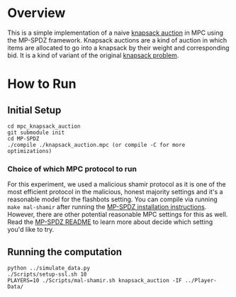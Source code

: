 # Overview
This is a simple implementation of a naive [knapsack auction](https://theory.stanford.edu/~gagan/papers/knapsack_SODA06.pdf) in MPC using the MP-SPDZ framework. 
Knapsack auctions are a kind of auction in which items are allocated to go into a knapsack by their weight and corresponding bid. 
It is a kind of variant of the original [knapsack problem](https://en.wikipedia.org/wiki/Knapsack_problem).

# How to Run

## Initial Setup
```
cd mpc_knapsack_auction
git submodule init
cd MP-SPDZ
./compile ./knapsack_auction.mpc (or compile -C for more optimizations)
```
### Choice of which MPC protocol to run
For this experiment, we used a malicious shamir protocol as it is one of the most efficient protocol in the malicious, honest majority settings and
it's a reasonable model for the flashbots setting. You can compile via running `make mal-shamir` after running the [MP-SPDZ installation instructions](https://github.com/data61/MP-SPDZ#tldr-binary-distribution-on-linux-or-source-distribution-on-macos).
However, there are other potential reasonable MPC settings for this as well. Read the [MP-SPDZ README](https://github.com/data61/MP-SPDZ#preface) to learn more about decide which setting you'd like to try.

## Running the computation
```
python ../simulate_data.py
./Scripts/setup-ssl.sh 10
PLAYERS=10 ./Scripts/mal-shamir.sh knapsack_auction -IF ../Player-Data/
```
